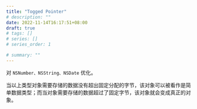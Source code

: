 ```yaml
---
title: "Togged Pointer"
# description: ""
date: 2022-11-14T16:17:51+08:00
draft: true
# tags: []
# series: []
# series_order: 1

# summary: ""
---
```


对 `NSNumber、NSString、NSDate` 优化。

当以上类型对象需要存储的数据没有超出固定分配的字节，该对象可以被看作是简单数据类型；而当对象需要存储的数据超过了固定字节，该对象就会变成真正的对象。